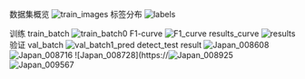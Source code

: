 数据集概览
![train_images](https://github.com/limiiii/Road_distress_identification/assets/105148297/6278ccba-eff5-4c58-8361-e594a410eb18)
标签分布
![labels](https://github.com/limiiii/Road_distress_identification/assets/105148297/9eebe031-76ae-45ac-b60e-ec579ef093e4)

训练
  train_batch
  ![train_batch0](https://github.com/limiiii/Road_distress_identification/assets/105148297/c027349c-bb43-439f-aa68-dadd21e94ff5)
  F1-curve
  ![F1_curve](https://github.com/limiiii/Road_distress_identification/assets/105148297/f90cd83f-9590-4436-914b-cd30068922f7)
  results_curve
  ![results](https://github.com/limiiii/Road_distress_identification/assets/105148297/933dace6-2b60-492f-9c24-39dbfdb865dc)
验证
  val_batch
  ![val_batch1_pred](https://github.com/limiiii/Road_distress_identification/assets/105148297/a3049008-8546-4ecb-b743-43471776f380)
detect_test result
![Japan_008608](https://github.com/limiiii/Road_distress_identification/assets/105148297/fb5b791e-8da8-4072-ab21-87a5249c2cd2)
![Japan_008716](https://github.com/limiiii/Road_distress_identification/assets/105148297/bce6ac7c-f988-4d17-ad5c-15fcf2fd0881)
![Japan_008728](https://![Japan_008925](https://github.com/limiiii/Road_distress_identification/assets/105148297/f5d6aabe-a08d-4d49-a44f-30da6480afcd)
![Japan_009567](https://github.com/limiiii/Road_distress_identification/assets/105148297/42a189a2-82bd-4f36-9a8f-e1bbbe87b3c5)



  
